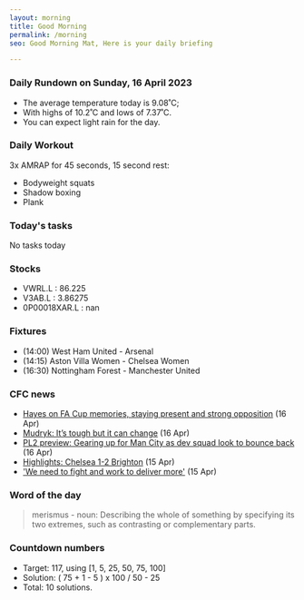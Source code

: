 ```yaml
---
layout: morning
title: Good Morning
permalink: /morning
seo: Good Morning Mat, Here is your daily briefing

---
```


<!-- weather_marker starts -->
### Daily Rundown on Sunday, 16 April 2023

- The average temperature today is 9.08˚C;
- With highs of 10.2˚C and lows of 7.37˚C.
- You can expect light rain for the day.

<!-- weather_marker ends -->

### Daily Workout
<!-- workout_marker starts -->
3x AMRAP for 45 seconds, 15 second rest:

- Bodyweight squats
- Shadow boxing
- Plank

<!-- workout_marker ends -->

### Today's tasks
<!-- task_marker starts -->
No tasks today
<!-- task_marker ends -->

### Stocks

<!-- stocks_marker starts -->

- VWRL.L : 86.225
- V3AB.L : 3.86275
- 0P00018XAR.L : nan

<!-- stocks_marker ends -->

### Fixtures

<!-- sports_marker starts -->

<ul>
<li>(14:00) West Ham United - Arsenal</li>
<li>(14:15) Aston Villa Women - Chelsea Women</li>
<li>(16:30) Nottingham Forest - Manchester United</li>
</ul>

<!-- sports_marker ends -->

### CFC news

<!-- cfc_marker starts -->
- [Hayes on FA Cup memories, staying present and strong opposition](https://chelseafc.com/en/news/article/hayes-on-fa-cup-memories-staying-present-and-strong-opposition) (16 Apr)
- [Mudryk: It’s tough but it can change](https://chelseafc.com/en/news/article/mudryk-its-tough-but-it-can-change) (16 Apr)
- [PL2 preview: Gearing up for Man City as dev squad look to bounce back](https://chelseafc.com/en/news/article/pl2-preview-gearing-up-for-man-city-as-dev-squad-look-to-bounce-back) (16 Apr)
- [Highlights: Chelsea 1-2 Brighton](https://chelseafc.com/en/video/highlights-chelsea-1-2-brighton-and-hove-albion) (15 Apr)
- ['We need to fight and work to deliver more'](https://chelseafc.com/en/video/we-need-to-fight-and-work-to-deliver-more) (15 Apr)

<!-- cfc_marker ends -->

### Word of the day
<!-- word_marker starts -->

 > merismus - noun: Describing the whole of something by specifying its two extremes, such as contrasting or complementary parts.

<!-- word_marker ends -->

### Countdown numbers
<!-- game_marker starts -->

- Target: 117, using [1, 5, 25, 50, 75, 100]
- Solution: ( 75 + 1 - 5 ) x 100 / 50 - 25
- Total: 10 solutions.

<!-- game_marker ends -->
